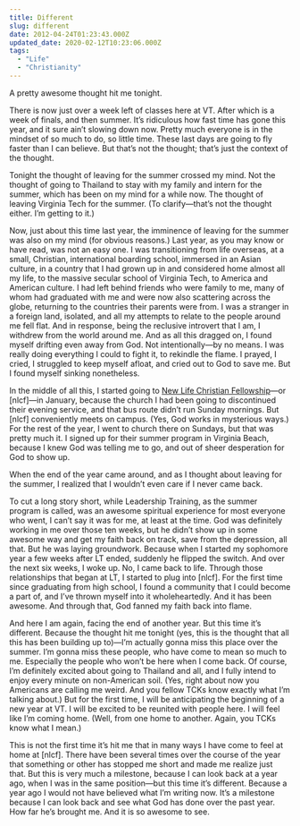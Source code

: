 ```yaml
---
title: Different
slug: different
date: 2012-04-24T01:23:43.000Z
updated_date: 2020-02-12T10:23:06.000Z
tags: 
  - "Life"
  - "Christianity"
---
```


A pretty awesome thought hit me tonight.

There is now just over a week left of classes here at VT. After which is a week of finals, and then summer. It’s ridiculous how fast time has gone this year, and it sure ain’t slowing down now. Pretty much everyone is in the mindset of so much to do, so little time. These last days are going to fly faster than I can believe. But that’s not the thought; that’s just the context of the thought.

Tonight the thought of leaving for the summer crossed my mind. Not the thought of going to Thailand to stay with my family and intern for the summer, which has been on my mind for a while now. The thought of leaving Virginia Tech for the summer. (To clarify—that’s not the thought either. I’m getting to it.)

Now, just about this time last year, the imminence of leaving for the summer was also on my mind (for obvious reasons.) Last year, as you may know or have read, was not an easy one. I was transitioning from life overseas, at a small, Christian, international boarding school, immersed in an Asian culture, in a country that I had grown up in and considered home almost all my life, to the massive secular school of Virginia Tech, to America and American culture. I had left behind friends who were family to me, many of whom had graduated with me and were now also scattering across the globe, returning to the countries their parents were from. I was a stranger in a foreign land, isolated, and all my attempts to relate to the people around me fell flat. And in response, being the reclusive introvert that I am, I withdrew from the world around me. And as all this dragged on, I found myself drifting even away from God. Not intentionally—by no means. I was really doing everything I could to fight it, to rekindle the flame. I prayed, I cried, I struggled to keep myself afloat, and cried out to God to save me. But I found myself sinking nonetheless.

In the middle of all this, I started going to [New Life Christian Fellowship](https://www.nlcf.net)—or [nlcf]—in January, because the church I had been going to discontinued their evening service, and that bus route didn’t run Sunday mornings. But [nlcf] conveniently meets on campus. (Yes, God works in mysterious ways.) For the rest of the year, I went to church there on Sundays, but that was pretty much it. I signed up for their summer program in Virginia Beach, because I knew God was telling me to go, and out of sheer desperation for God to show up.

When the end of the year came around, and as I thought about leaving for the summer, I realized that I wouldn’t even care if I never came back.

To cut a long story short, while Leadership Training, as the summer program is called, was an awesome spiritual experience for most everyone who went, I can’t say it was for me, at least at the time. God was definitely working in me over those ten weeks, but he didn’t show up in some awesome way and get my faith back on track, save from the depression, all that. But he was laying groundwork. Because when I started my sophomore year a few weeks after LT ended, suddenly he flipped the switch. And over the next six weeks, I woke up. No, I came back to life. Through those relationships that began at LT, I started to plug into [nlcf]. For the first time since graduating from high school, I found a community that I could become a part of, and I’ve thrown myself into it wholeheartedly. And it has been awesome. And through that, God fanned my faith back into flame.

And here I am again, facing the end of another year. But this time it’s different. Because the thought hit me tonight (yes, this is the thought that all this has been building up to)—I’m actually gonna miss this place over the summer. I’m gonna miss these people, who have come to mean so much to me. Especially the people who won’t be here when I come back. Of course, I’m definitely excited about going to Thailand and all, and I fully intend to enjoy every minute on non-American soil. (Yes, right about now you Americans are calling me weird. And you fellow TCKs know exactly what I’m talking about.) But for the first time, I will be anticipating the beginning of a new year at VT. I will be excited to be reunited with people here. I will feel like I’m coming home. (Well, from one home to another. Again, you TCKs know what I mean.)

This is not the first time it’s hit me that in many ways I have come to feel at home at [nlcf]. There have been several times over the course of the year that something or other has stopped me short and made me realize just that. But this is very much a milestone, because I can look back at a year ago, when I was in the same position—but this time it’s different. Because a year ago I would not have believed what I’m writing now. It’s a milestone because I can look back and see what God has done over the past year. How far he’s brought me. And it is so awesome to see.
